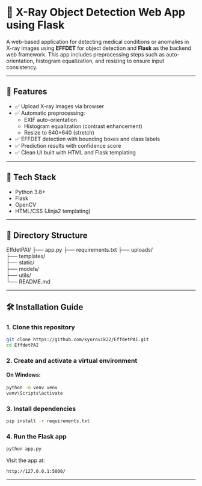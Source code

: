 # 🩻 X-Ray Object Detection Web App using  Flask

A web-based application for detecting medical conditions or anomalies in X-ray images using **EFFDET** for object detection and **Flask** as the backend web framework. This app includes preprocessing steps such as auto-orientation, histogram equalization, and resizing to ensure input consistency.

---

## 🚀 Features

- ✅ Upload X-ray images via browser
- ✅ Automatic preprocessing:
  - EXIF auto-orientation
  - Histogram equalization (contrast enhancement)
  - Resize to 640×640 (stretch)
- ✅ EFFDET detection with bounding boxes and class labels
- ✅ Prediction results with confidence score
- ✅ Clean UI built with HTML and Flask templating

---

## 🧰 Tech Stack

- Python 3.8+
- Flask
- OpenCV
- HTML/CSS (Jinja2 templating)

---

## 📁 Directory Structure

EffdetPAI/
├── app.py
├── requirements.txt
├── uploads/               
├── templates/             
├── static/                
├── models/                
├── utils/                 
└── README.md


---

## 🛠️ Installation Guide

### 1. Clone this repository

```bash
git clone https://github.com/kyorovik22/EffdetPAI.git
cd EffdetPAI
```

### 2. Create and activate a virtual environment

#### On **Windows**:

```bash
python -m venv venv
venv\Scripts\activate
```

### 3. Install dependencies

```bash
pip install -r requirements.txt
```

### 4. Run the Flask app

```bash
python app.py
```

Visit the app at:

```
http://127.0.0.1:5000/
```

---
